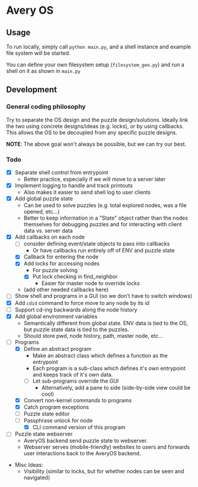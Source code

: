 # Avery OS

## Usage

To run locally, simply call `python main.py`, and a shell instance and example
file system will be started.

You can define your own filesystem setup (`filesystem_gen.py`) and run a shell 
on it as shown in `main.py`

## Development

### General coding philosophy

Try to separate the OS design and the puzzle design/solutions. Ideally link
the two using concrete designs/ideas (e.g. locks), or by using callbacks. This
allows the OS to be decoupled from any specific puzzle designs.

**NOTE**: The above goal won't always be possible, but we can try our best.

### Todo

- [x] Separate shell control from entrypoint
  - Better practice, especially if we will move to a server later
- [x] Implement logging to handle and track printouts
  - Also makes it easier to send shell log to user clients
- [x] Add global puzzle state
  - Can be used to solve puzzles (e.g. total explored nodes, was a file opened, etc...)
  - Better to keep information in a "State" object rather than the nodes themselves for 
    debugging puzzles and for interacting with client data vs. server data
- [x] Add callbacks on each node
  - [ ] consider defining event/state objects to pass into callbacks
    - Or have callbacks run entirely off of ENV and puzzle state
  - [x] Callback for entering the node
  - [x] Add locks for accessing nodes
    - For puzzle solving
    - [x] Put lock checking in find_neighbor
      - Easier for master node to override locks
  - (add other needed callbacks here)
- [ ] Show shell and programs in a GUI (so we don't have to switch windows)
- [x] Add `cdid` command to force move to any node by its id
- [ ] Support cd-ing backwards along the node history
- [x] Add global environment variables
  - Semantically different from global state. ENV data is tied to the OS, but 
    puzzle state data is tied to the puzzles.
  - Should store pwd, node history, path, master node, etc...
- [ ] Programs
  - [x] Define an abstract program
    - Make an abstract class which defines a function as the entrypoint
    - Each program is a sub-class which defines it's own entrypoint and keeps track 
      of it's own data.
    - [ ] Let sub-programs override the GUI
      - Alternatively, add a pane to side (side-by-side view could be cool)
  - [x] Convert non-kernel commands to programs
  - [x] Catch program exceptions
  - [ ] Puzzle state editor
  - [ ] Passphrase unlock for node
    - [x] CLI command version of this program
- [ ] Puzzle state webserver
  - AveryOS backend send puzzle state to webserver.
  - Webserver serves (mobile-friendly) websites to users and forwards user interactions
    back to the AveryOS backend.

- Misc Ideas:
  - Visibility (similar to locks, but for whether nodes can be seen and navigated)
